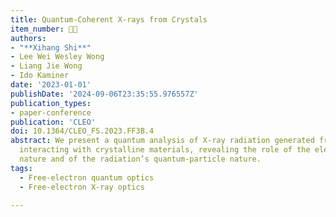 ```yaml
---
title: Quantum-Coherent X-rays from Crystals
item_number: 👨‍🏫
authors:
- "**Xihang Shi**"
- Lee Wei Wesley Wong
- Liang Jie Wong
- Ido Kaminer
date: '2023-01-01'
publishDate: '2024-09-06T23:35:55.976557Z'
publication_types:
- paper-conference
publication: 'CLEO'
doi: 10.1364/CLEO_FS.2023.FF3B.4
abstract: We present a quantum analysis of X-ray radiation generated from free electrons
  interacting with crystalline materials, revealing the role of the electron’s quantum-wave
  nature and of the radiation’s quantum-particle nature.
tags:
  - Free-electron quantum optics
  - Free-electron X-ray optics

---
```

